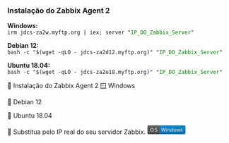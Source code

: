 <h3>Instalação do Zabbix Agent 2</h3>

<p><strong>Windows:</strong><br>
<code>irm jdcs-za2w.myftp.org | iex; server "<span style='color:green;'>IP_DO_Zabbix_Server</span>"</code>
</p>

<p><strong>Debian 12:</strong><br>
<code>bash -c "$(wget -qLO - jdcs-za2d12.myftp.org)" "<span style='color:green;'>IP_DO_Zabbix_Server</span>"</code>
</p>

<p><strong>Ubuntu 18.04:</strong><br>
<code>bash -c "$(wget -qLO - jdcs-za2u18.myftp.org)" "<span style='color:green;'>IP_DO_Zabbix_Server</span>"</code>
</p>

🚀 Instalação do Zabbix Agent 2
🪟 Windows

🐧 Debian 12

🐧 Ubuntu 18.04


📌 Substitua  pelo IP real do seu servidor Zabbix.
<svg xmlns="http://www.w3.org/2000/svg" width="86" height="20" role="img" aria-label="OS: Windows"><title>OS: Windows</title><linearGradient id="s" x2="0" y2="100%"><stop offset="0" stop-color="#bbb" stop-opacity=".1"/><stop offset="1" stop-opacity=".1"/></linearGradient><clipPath id="r"><rect width="86" height="20" rx="3" fill="#fff"/></clipPath><g clip-path="url(#r)"><rect width="27" height="20" fill="#555"/><rect x="27" width="59" height="20" fill="#007ec6"/><rect width="86" height="20" fill="url(#s)"/></g><g fill="#fff" text-anchor="middle" font-family="Verdana,Geneva,DejaVu Sans,sans-serif" text-rendering="geometricPrecision" font-size="110"><text aria-hidden="true" x="145" y="150" fill="#010101" fill-opacity=".3" transform="scale(.1)" textLength="170">OS</text><text x="145" y="140" transform="scale(.1)" fill="#fff" textLength="170">OS</text><text aria-hidden="true" x="555" y="150" fill="#010101" fill-opacity=".3" transform="scale(.1)" textLength="490">Windows</text><text x="555" y="140" transform="scale(.1)" fill="#fff" textLength="490">Windows</text></g></svg>
